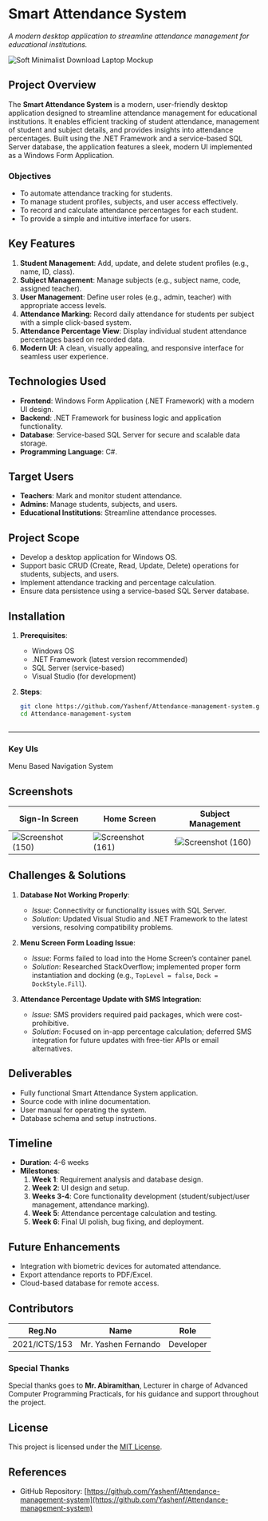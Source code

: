 # Smart Attendance System
*A modern desktop application to streamline attendance management for educational institutions.*

![Soft Minimalist Download Laptop Mockup](https://github.com/user-attachments/assets/172d28f6-9d69-4e20-8b07-4d1976954687)

## Project Overview

The **Smart Attendance System** is a modern, user-friendly desktop application designed to streamline attendance management for educational institutions. It enables efficient tracking of student attendance, management of student and subject details, and provides insights into attendance percentages. Built using the .NET Framework and a service-based SQL Server database, the application features a sleek, modern UI implemented as a Windows Form Application.

### Objectives
- To automate attendance tracking for students.
- To manage student profiles, subjects, and user access effectively.
- To record and calculate attendance percentages for each student.
- To provide a simple and intuitive interface for users.

## Key Features
1. **Student Management**: Add, update, and delete student profiles (e.g., name, ID, class).
2. **Subject Management**: Manage subjects (e.g., subject name, code, assigned teacher).
3. **User Management**: Define user roles (e.g., admin, teacher) with appropriate access levels.
4. **Attendance Marking**: Record daily attendance for students per subject with a simple click-based system.
5. **Attendance Percentage View**: Display individual student attendance percentages based on recorded data.
6. **Modern UI**: A clean, visually appealing, and responsive interface for seamless user experience.

## Technologies Used
- **Frontend**: Windows Form Application (.NET Framework) with a modern UI design.
- **Backend**: .NET Framework for business logic and application functionality.
- **Database**: Service-based SQL Server for secure and scalable data storage.
- **Programming Language**: C#.

## Target Users
- **Teachers**: Mark and monitor student attendance.
- **Admins**: Manage students, subjects, and users.
- **Educational Institutions**: Streamline attendance processes.

## Project Scope
- Develop a desktop application for Windows OS.
- Support basic CRUD (Create, Read, Update, Delete) operations for students, subjects, and users.
- Implement attendance tracking and percentage calculation.
- Ensure data persistence using a service-based SQL Server database.

## Installation

1. **Prerequisites**:
   - Windows OS
   - .NET Framework (latest version recommended)
   - SQL Server (service-based)
   - Visual Studio (for development)

2. **Steps**:
   ```bash
   git clone https://github.com/Yashenf/Attendance-management-system.git
   cd Attendance-management-system


   
---

### Key UIs
Menu Based Navigation System

## Screenshots
| Sign-In Screen | Home Screen | Subject Management |
|----------------|-------------|--------------------|
| ![Screenshot (150)](https://github.com/user-attachments/assets/361308eb-3000-41b7-9d1a-941a23fb984e) | ![Screenshot (161)](https://github.com/user-attachments/assets/a860aa7f-2d21-4b95-9934-fdb1e03174c8) | !![Screenshot (160)](https://github.com/user-attachments/assets/8f6c51c0-b932-4a2a-8d63-fd298ab2a6f2)|

## Challenges & Solutions

1. **Database Not Working Properly**:
   - *Issue*: Connectivity or functionality issues with SQL Server.
   - *Solution*: Updated Visual Studio and .NET Framework to the latest versions, resolving compatibility problems.

2. **Menu Screen Form Loading Issue**:
   - *Issue*: Forms failed to load into the Home Screen’s container panel.
   - *Solution*: Researched StackOverflow; implemented proper form instantiation and docking (e.g., `TopLevel = false`, `Dock = DockStyle.Fill`).

3. **Attendance Percentage Update with SMS Integration**:
   - *Issue*: SMS providers required paid packages, which were cost-prohibitive.
   - *Solution*: Focused on in-app percentage calculation; deferred SMS integration for future updates with free-tier APIs or email alternatives.
  
## Deliverables
- Fully functional Smart Attendance System application.
- Source code with inline documentation.
- User manual for operating the system.
- Database schema and setup instructions.

## Timeline
- **Duration**: 4-6 weeks
- **Milestones**:
  1. **Week 1**: Requirement analysis and database design.
  2. **Week 2**: UI design and setup.
  3. **Weeks 3-4**: Core functionality development (student/subject/user management, attendance marking).
  4. **Week 5**: Attendance percentage calculation and testing.
  5. **Week 6**: Final UI polish, bug fixing, and deployment.

## Future Enhancements
- Integration with biometric devices for automated attendance.
- Export attendance reports to PDF/Excel.
- Cloud-based database for remote access.

## Contributors
| Reg.No       | Name              | Role                  |
|--------------|-------------------|-----------------------|
| 2021/ICTS/153| Mr. Yashen Fernando | Developer            |

### Special Thanks
Special thanks goes to **Mr. Abiramithan**, Lecturer in charge of Advanced Computer Programming Practicals, for his guidance and support throughout the project.

## License
This project is licensed under the [MIT License](LICENSE).

## References
- GitHub Repository: [https://github.com/Yashenf/Attendance-management-system](https://github.com/Yashenf/Attendance-management-system)

